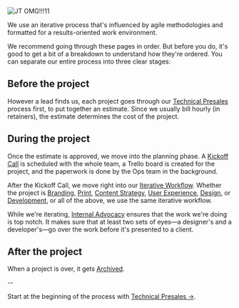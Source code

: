 ![JT OMG!!!11](/img/handbook-gifs/what_goes_around.gif)

We use an iterative process that's influenced by agile methodologies and formatted for a results-oriented work environment.

We recommend going through these pages in order. But before you do, it's good to get a bit of a breakdown to understand how they're ordered. You can separate our entire process into three clear stages:

## Before the project

However a lead finds us, each project goes through our [Technical Presales](/Our_Process/Technical_Presales) process first, to put together an estimate. Since we usually bill hourly (in retainers), the estimate determines the cost of the project.

## During the project

Once the estimate is approved, we move into the planning phase. A [Kickoff Call](/Our_Process/Kickoff_Calls) is scheduled with the whole team, a Trello board is created for the project, and the paperwork is done by the Ops team in the background.

After the Kickoff Call, we move right into our [Iterative Workflow](/Our_Process/Iterative_Workflow). Whether the project is [Branding](/Our_Process/Process_Phases/Branding), [Print](/Our_Process/Process_Phases/Print), [Content Strategy](/Our_Process/Process_Phases/Content_Strategy), [User Experience](/Our_Process/Process_Phases/User_Experience), [Design](/Our_Process/Process_Phases/Design), or [Development](/Our_Process/Process_Phases/Development), or all of the above, we use the same iterative workflow.

While we're iterating, [Internal Advocacy](/Our_Process/Internal_Advocacy) ensures that the work we're doing is top notch. It makes sure that at least two sets of eyes—a designer's and a developer's—go over the work before it's presented to a client.

## After the project

When a project is over, it gets [Archived](/Our_Process/Archive_Process/).

--

Start at the beginning of the process with [Technical Presales &#8594;](/Our_Process/Technical_Presales).

